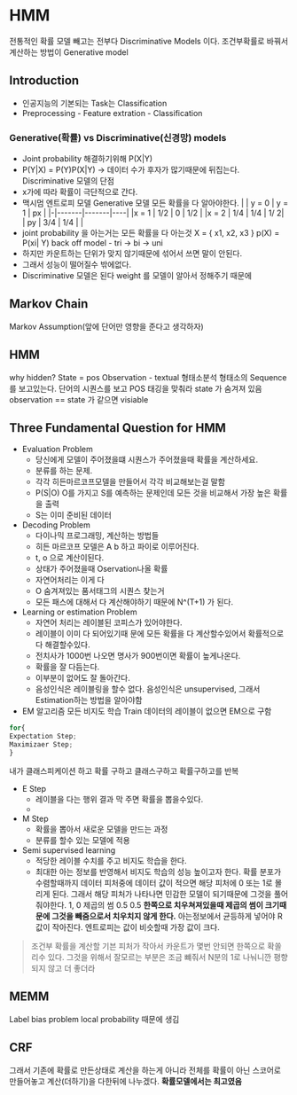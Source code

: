 # HMM
전통적인 확률 모델 빼고는 전부다 Discriminative Models 이다.
조건부확률로 바꿔서 계산하는 방법이 Generative model
## Introduction
- 인공지능의 기본되는 Task는 Classification
- Preprocessing - Feature extration - Classification
### Generative(확률) vs Discriminative(신경망) models
- Joint probability 해결하기위해 P(X|Y)
- P(Y|X) = P(Y)P(X|Y) -> 데이터 수가 후자가 많기때문에 뒤집는다.
Discriminative 모델의 단점
 - x가에 따라 확률이 극단적으로 간다.
 - 맥시멈 엔트로피 모델
Generative 모델
 모든 확률을 다 알아야한다.
| | y = 0 | y = 1 | px |
|-|-------|-------|----|
|x = 1 | 1/2 | 0 | 1/2 |
|x = 2 | 1/4 | 1/4 | 1/ 2|
| py | 3/4 | 1/4 | |
- joint probability 을 아는거는 모든 확률을 다 아는것
X = { x1, x2, x3 }
p(X) = P(xi| Y)
back off model - tri -> bi -> uni
- 하지만 카운트하는 단위가 맞지 않기때문에 섞어서 쓰면 말이 안된다.
- 그래서 성능이 떨어질수 밖에없다.
- Discriminative 모델은 된다 weight 를 모델이 알아서 정해주기 때문에
## Markov Chain
Markov Assumption(앞에 단어만 영향을 준다고 생각하자)
## HMM
why hidden?
State = pos
Observation - textual
형태소분석 형태소의 Sequence 를 보고있는다.
단어의 시퀀스를 보고 POS 태깅을 맞춰라
state 가 숨겨져 있음
observation == state 가 같으면 visiable
## Three Fundamental Question for HMM
- Evaluation Problem
    - 당신에게 모델이 주어졌을떄 시퀀스가 주어졌을때 확률을 계산하세요.
    - 분류를 하는 문제.
    - 각각 히든마르코프모델을 만들어서 각각 비교해보는걸 말함
    - P(S|O) O를 가지고 S를 예측하는 문제인데 모든 것을 비교해서 가장 높은 확률을 출력
    - S는 이미 준비된 데이터
- Decoding Problem
    - 다이나믹 프로그래밍, 계산하는 방법들
    - 히든 마르코프 모델은 A b 하고 파이로 이루어진다.
    - t, o 으로 계산이된다.
    - 상태가 주어졌을때 Oservation나올 확률
    - 자연어처리는 이게 다
    - O 숨겨져있는 품서태그의 시퀀스 찾는거
    - 모든 패스에 대해서 다 계산해야하기 때문에 N^(T+1) 가 된다.
- Learning or estimation Problem
    - 자연어 처리는 레이블된 코피스가 있어야한다.
    - 레이블이 이미 다 되어있기때 문에 모든 확률을 다 계산할수있어서 확률적으로 다 해결할수있다.
    - 전치사가 1000번 나오면 명사가 900번이면 확률이 높게나온다.
    - 확률을 잘 다듬는다.
    - 이부분이 없어도 잘 돌아간다.
    - 음성인식은 레이블링을 할수 없다. 음성인식은 unsupervised, 그래서 Estimation하는 방법을 알아야함
- EM 알고리즘
모든 비지도 학습
Train 데이터의 레이블이 없으면 EM으로 구함
```python
for{
Expectation Step;
Maximizaer Step;
}
```
내가 클래스피케이션 하고 확률 구하고 클래스구하고 확률구하고를 반복
- E Step
    - 레이블을 다는 행위 결과 막 주면 확률을 뽑을수있다.
    -
- M Step
    - 확률을 뽑아서 새로운 모델을 만드는 과정
    - 분류를 할수 있는 모델에 적용
- Semi supervised learning
    - 적당한 레이블 수치를 주고 비지도 학습을 한다.
    - 최대한 아는 정보를 반영해서 비지도 학습의 성능 높이고자 한다.
확률 분포가 수렴할때까지
데이터 피처중에 데이터 값이 적으면
해당 피처에 0 또는 1로 몰리게 된다.
그래서 해당 피처가 나타나면 민감한 모델이 되기때문에
그것을 풀어줘야한다.
1, 0 제곱의 썸
0.5 0.5
**한쪽으로 치우쳐져있을때 제곱의 썸이 크기때문에 그것을 빼줌으로서 치우치지 않게 한다.**
아는정보에서 균등하게 넣어야 R값이 작아진다.
엔트로피는 값이 비슷할때 가장 값이 크다.
>조건부 확률을 계산할
기븐 피처가 작아서 카운트가 몇번 안되면 한쪽으로 확쏠리수 있다.
그것을 위해서 잘모르는 부분은 조금 뺴줘서 N분의 1로 나눠니깐 평향되지 않고 더 좋더라
## MEMM
Label bias problem
local probability 때문에 생김
## CRF
그래서 기존에 확률로 만든상태로 계산을 하는게 아니라
전체를 확률이 아닌 스코어로 만들어놓고 계산(더하기)을 다한뒤에 나누겠다.
**확률모델에서는 최고였음**